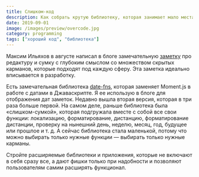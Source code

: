 ```yaml
---
title: Слишком-код
description: Как собрать крутую библиотеку, которая занимает мало места и расширяется
date: 2019-09-01
image: /images/preview/overcode.jpg
category: programming
tags: ["хороший код", "библиотека"]
---
```


Максим Ильяхов в августе написал в блоге замечательную [заметку](http://maximilyahov.ru/blog/all/overbag/) про редактуру и сумку с глубоким смыслом со множеством скрытых карманов, которые подходят под каждую сферу. Эта заметка идеально вписывается в разработку.

Есть замечательная библиотека [date-fns](https://date-fns.org), которая заменяет Moment.js в работе с датами в Джаваскрипте. Я ее использую в блоге для отображения дат заметок. Недавно вышла вторая версия, которая в три раза больше первой. На самом деле, раньше библиотека была «слишком-сумкой», которая подгружала вместе с собой все свои функции: локализацию, форматирование, дистанцию, форматирование дистанции, проверку на нынешний день, неделю, месяц, год, будущее или прошлое и т. д. А сейчас библиотека стала маленькой, потому что можно выбирать только нужные функции — выбирать только нужные карманы.

Стройте расширяемые библиотеки и приложения, которые не включают в себя сразу все, а дают фишки только при надобности и позволяют пользователям самим расширять функционал.

